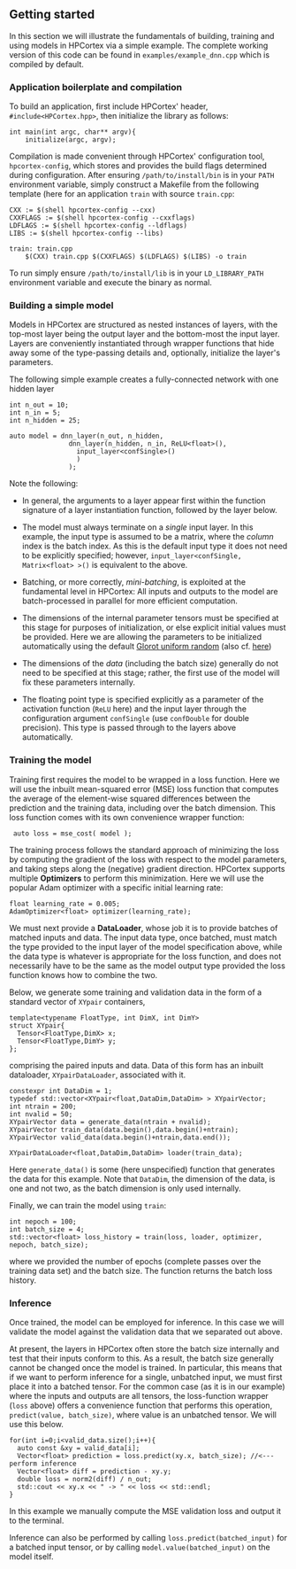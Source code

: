 ## Getting started

In this section we will illustrate the fundamentals of building, training and using models in HPCortex via a simple example. The complete working version of this code can be found in `examples/example_dnn.cpp` which is compiled by default.

### Application boilerplate and compilation

To build an application, first include HPCortex' header, `#include<HPCortex.hpp>`, then initialize the library as follows:

	int main(int argc, char** argv){
		initialize(argc, argv);
   
Compilation is made convenient through HPCortex' configuration tool, `hpcortex-config`, which stores and provides the build flags determined during configuration. After ensuring `/path/to/install/bin` is in your `PATH` environment variable, simply construct a Makefile from the following template (here for an application `train` with source `train.cpp`:

	CXX := $(shell hpcortex-config --cxx)
	CXXFLAGS := $(shell hpcortex-config --cxxflags)
	LDFLAGS := $(shell hpcortex-config --ldflags)
	LIBS := $(shell hpcortex-config --libs)

	train: train.cpp
		$(CXX) train.cpp $(CXXFLAGS) $(LDFLAGS) $(LIBS) -o train
	
To run simply ensure `/path/to/install/lib` is in your `LD_LIBRARY_PATH` environment variable and execute the binary as normal.

### Building a simple model

Models in HPCortex are structured as nested instances of layers, with the top-most layer being the output layer and the bottom-most the input layer. Layers are conveniently instantiated through wrapper functions that hide away some of the type-passing details and, optionally, initialize the layer's parameters.

The following simple example creates a fully-connected network with one hidden layer

	int n_out = 10;
	int n_in = 5;
	int n_hidden = 25;

	auto model = dnn_layer(n_out, n_hidden,
			       dnn_layer(n_hidden, n_in, ReLU<float>(),
					 input_layer<confSingle>()				 
					 )
			       ); 

Note the following:

* In general, the arguments to a layer appear first within the function signature of a layer instantiation function, followed by the layer below.

* The model must always terminate on a *single* input layer. In this example, the input type is assumed to be a matrix, where the *column* index is the batch index. As this is the default input type it does not need to be explicitly specified; however, `input_layer<confSingle, Matrix<float> >()` is equivalent to the above.

* Batching, or more correctly, *mini-batching*, is exploited at the fundamental level in HPCortex: All inputs and outputs to the model are batch-processed in parallel for more efficient computation.

* The dimensions of the internal parameter tensors must be specified at this stage for purposes of initialization, or else explicit initial values must be provided. Here we are allowing the parameters to be initialized automatically using the default [Glorot uniform random](https://proceedings.mlr.press/v9/glorot10a/glorot10a.pdf) (also cf. [here](https://fluxml.ai/Flux.jl/stable/reference/utilities/#Flux.glorot_uniform))

* The dimensions of the *data* (including the batch size) generally do not need to be specified at this stage; rather, the first use of the model will fix these parameters internally.

* The floating point type is specified explicitly as a parameter of the activation function (`ReLU` here) and the input layer through the configuration argument `confSingle` (use `confDouble` for double precision). This type is passed through to the layers above automatically.

### Training the model

Training first requires the model to be wrapped in a loss function. Here we will use the inbuilt mean-squared error (MSE) loss function that computes the average of the element-wise squared differences between the prediction and the training data, including over the batch dimension. This loss function comes with its own convenience wrapper function:

	 auto loss = mse_cost( model );

The training process follows the standard approach of minimizing the loss by computing the gradient of the loss with respect to the model parameters, and taking steps along the (negative) gradient direction. HPCortex supports multiple **Optimizers** to perform this minimization. Here we will use the popular Adam optimizer with a specific initial learning rate:

    float learning_rate = 0.005;
    AdamOptimizer<float> optimizer(learning_rate);

We must next provide a **DataLoader**, whose job it is to provide batches of matched inputs and data. The input data type, once batched, must match the type provided to the input layer of the model specification above, while the data type is whatever is appropriate for the loss function, and does not necessarily have to be the same as the model output type provided the loss function knows how to combine the two.

Below, we generate some training and validation data in the form of a standard vector of `XYpair` containers,

	template<typename FloatType, int DimX, int DimY>
	struct XYpair{
	  Tensor<FloatType,DimX> x;
	  Tensor<FloatType,DimY> y;
	};

comprising the paired inputs and data. Data of this form has an inbuilt dataloader, `XYpairDataLoader`, associated with it.

	constexpr int DataDim = 1;
	typedef std::vector<XYpair<float,DataDim,DataDim> > XYpairVector;
	int ntrain = 200;
	int nvalid = 50;  
	XYpairVector data = generate_data(ntrain + nvalid);  
	XYpairVector train_data(data.begin(),data.begin()+ntrain);
	XYpairVector valid_data(data.begin()+ntrain,data.end());

	XYpairDataLoader<float,DataDim,DataDim> loader(train_data);

Here `generate_data()` is some (here unspecified) function that generates the data for this example. Note that `DataDim`, the dimension of the data, is one and not two, as the batch dimension is only used internally.

Finally, we can train the model using `train`:

	int nepoch = 100;
	int batch_size = 4;
	std::vector<float> loss_history = train(loss, loader, optimizer, nepoch, batch_size);

where we provided the number of epochs (complete passes over the training data set) and the batch size. The function returns the batch loss history.

### Inference

Once trained, the model can be employed for inference. In this case we will validate the model against the validation data that we separated out above.

At present, the layers in HPCortex often store the batch size internally and test that their inputs conform to this. As a result, the batch size generally cannot be changed once the model is trained. In particular, this means that if we want to perform inference for a single, unbatched input, we must first place it into a batched tensor. For the common case (as it is in our example) where the inputs and outputs are all tensors, the loss-function wrapper (`loss` above) offers a convenience function that performs this operation, `predict(value, batch_size)`, where value is an unbatched tensor. We will use this below.

	for(int i=0;i<valid_data.size();i++){
	  auto const &xy = valid_data[i];
	  Vector<float> prediction = loss.predict(xy.x, batch_size); //<--- perform inference
	  Vector<float> diff = prediction - xy.y;
	  double loss = norm2(diff) / n_out;    
	  std::cout << xy.x << " -> " << loss << std::endl;
	}   

In this example we manually compute the MSE validation loss and output it to the terminal.

Inference can also be performed by calling `loss.predict(batched_input)` for a batched input tensor, or by calling `model.value(batched_input)` on the model itself.


<!-- The derivative is computed using automatic backwards differentiation.
<!-- .. In the forward pass, each layer receives a tensor from the layer below, which is then processes and passes onto the layer above.
<!--   Likewise, in the backward (derivative) pass, each layer receives a tensor representing the derivative of the loss with respect to the *outputs* of that layer, as well as an array to populate with the derivatives of the loss
